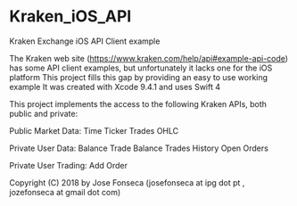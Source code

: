 # Kraken_iOS_API
Kraken Exchange iOS API Client example

The Kraken web site (https://www.kraken.com/help/api#example-api-code) has some API client examples, but unfortunately it lacks one for the iOS platform
This project fills this gap by providing an easy to use working example
It was created with Xcode 9.4.1 and uses Swift 4

This project implements the access to the following Kraken APIs, both public and private:

Public Market Data:
  Time
  Ticker
  Trades
  OHLC
  
Private User Data:
  Balance
  Trade Balance
  Trades History
  Open Orders
  
Private User Trading:
  Add Order

Copyright (C) 2018 by Jose Fonseca (josefonseca at ipg dot pt , jozefonseca at gmail dot com)
